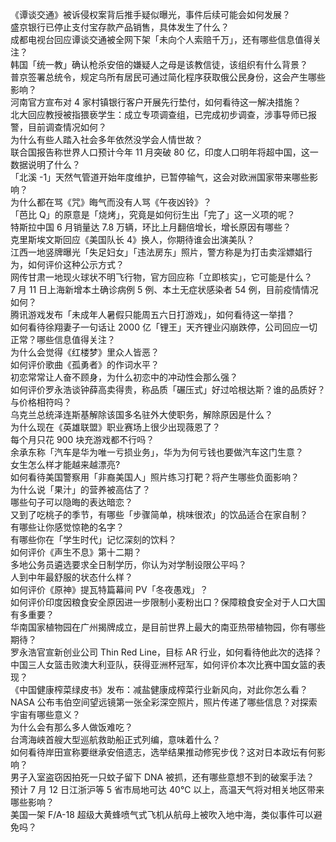 《谭谈交通》被诉侵权案背后推手疑似曝光，事件后续可能会如何发展？  
盛京银行已停止支付宝存款产品销售，具体发生了什么？  
成都电视台回应谭谈交通被全网下架「未向个人索赔千万」，还有哪些信息值得关注？  
韩国「统一教」确认枪杀安倍的嫌疑人之母是该教信徒，该组织有什么背景？  
普京签署总统令，规定乌所有居民可通过简化程序获取俄公民身份，这会产生哪些影响？  
河南官方宣布对 4 家村镇银行客户开展先行垫付，如何看待这一解决措施？  
北大回应教授被指猥亵学生：成立专项调查组，已完成初步调查，涉事导师已报警，目前调查情况如何？  
为什么有些人踏入社会多年依然没学会人情世故？  
联合国报告称世界人口预计今年 11 月突破 80 亿，印度人口明年将超中国，这一数据说明了什么？  
「北溪 -1」天然气管道开始年度维护，已暂停输气，这会对欧洲国家带来哪些影响？  
为什么都在骂《咒》晦气而没有人骂《午夜凶铃》？  
「芭比 Q」的原意是「烧烤」，究竟是如何衍生出「完了」这一义项的呢？  
特斯拉中国 6 月销量达 7.8 万辆，环比上月翻倍增长，增长原因有哪些？  
克里斯埃文斯回应《美国队长 4》换人，你期待谁会出演美队？  
江西一地竖牌曝光「失足妇女」「违法房东」照片，警方称是为打击卖淫嫖娼行为，如何评价这种公示方式？  
网传甘肃一地现火球状不明飞行物，官方回应称「立即核实」，它可能是什么？  
7 月 11 日上海新增本土确诊病例 5 例、本土无症状感染者 54 例，目前疫情情况如何？  
腾讯游戏发布「未成年人暑假只能周五六日打游戏」，如何看待这一举措？  
如何看待徐翔妻子一句话让 2000 亿「锂王」天齐锂业闪崩跌停，公司回应一切正常？哪些信息值得关注？  
为什么会觉得《红楼梦》里众人皆恶？  
如何评价歌曲《孤勇者》的作词水平？  
初恋常常让人奋不顾身，为什么初恋中的冲动性会那么强？  
如何评价罗永浩谈钟薛高卖得贵，称品质「碾压式」好过哈根达斯？谁的品质好？与价格相符吗？  
乌克兰总统泽连斯基解除该国多名驻外大使职务，解除原因是什么？  
为什么现在《英雄联盟》职业赛场上很少出现薇恩了？  
每个月只花 900 块充游戏都不行吗？  
余承东称「汽车是华为唯一亏损业务」，华为为何亏钱也要做汽车这门生意？  
女生怎么样才能越来越漂亮?  
如何看待美国警察用「非裔美国人」照片练习打靶？将产生哪些负面影响？  
为什么说「果汁」的营养被高估了？  
哪些句子可以隐晦的表达暗恋？  
又到了吃桃子的季节，有哪些「步骤简单，桃味很浓」的饮品适合在家自制？  
有哪些让你感觉惊艳的名字？  
有哪些你在「学生时代」记忆深刻的饮料？  
如何评价《声生不息》第十二期？  
多地公务员遴选要求全日制学历，你认为对学制设限公平吗？  
人到中年最舒服的状态什么样？  
如何评价《原神》提瓦特篇幕间 PV「冬夜愚戏」？  
如何评价印度因粮食安全原因进一步限制小麦粉出口？保障粮食安全对于人口大国有多重要？  
华南国家植物园在广州揭牌成立，是目前世界上最大的南亚热带植物园，你有哪些期待？  
罗永浩官宣新创业公司 Thin Red Line，目标 AR 行业，如何看待他此次的选择？  
中国三人女篮击败澳大利亚队，获得亚洲杯冠军，如何评价本次比赛中国女篮的表现？  
《中国健康榨菜绿皮书》发布：减盐健康成榨菜行业新风向，对此你怎么看？  
NASA 公布韦伯空间望远镜第一张全彩深空照片，照片传递了哪些信息？对探索宇宙有哪些意义？  
为什么会有那么多人做饭难吃？  
台湾海峡首艘大型巡航救助船正式列编，意味着什么？  
如何看待岸田宣称要继承安倍遗志，选举结果推动修宪步伐？这对日本政坛有何影响？  
男子入室盗窃因拍死一只蚊子留下 DNA 被抓，还有哪些意想不到的破案手法？  
预计 7 月 12 日江浙沪等 5 省市局地可达 40℃ 以上，高温天气将对相关地区带来哪些影响？  
美国一架 F/A-18 超级大黄蜂喷气式飞机从航母上被吹入地中海，类似事件可以避免吗？  
